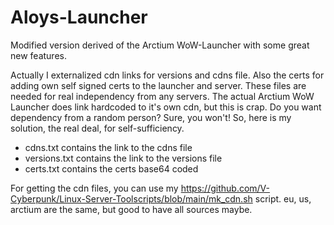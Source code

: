 # Aloys-Launcher
Modified version derived of the Arctium WoW-Launcher with some great new features.

Actually I externalized cdn links for versions and cdns file. Also the certs for adding own self signed certs to the launcher and server.
These files are needed for real independency from any servers. The actual Arctium WoW Launcher does link hardcoded to it's own cdn, but this is crap. Do you want dependency from a random person? Sure, you won't! So, here is my solution, the real deal, for self-sufficiency.

- cdns.txt contains the link to the cdns file
- versions.txt contains the link to the versions file
- certs.txt contains the certs base64 coded

For getting the cdn files, you can use my https://github.com/V-Cyberpunk/Linux-Server-Toolscripts/blob/main/mk_cdn.sh script. eu, us, arctium are the same, but good to have all sources maybe.

